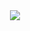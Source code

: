 <div align="center">
 <a href = ""><img src="https://i.imgur.com/0hhcsIX.png" target="_blank"></a>
</div>
